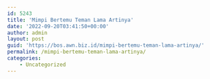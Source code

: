 ```yaml
---
id: 5243
title: 'Mimpi Bertemu Teman Lama Artinya'
date: '2022-09-20T03:41:50+00:00'
author: admin
layout: post
guid: 'https://bos.awn.biz.id/mimpi-bertemu-teman-lama-artinya/'
permalink: /mimpi-bertemu-teman-lama-artinya/
categories:
    - Uncategorized
---
```


